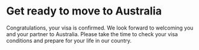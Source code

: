 # Get ready to move to Australia

Congratulations, your visa is confirmed. We look forward to welcoming you and your partner to Australia. Please take the time to check your visa conditions and prepare for your life in our country. 
